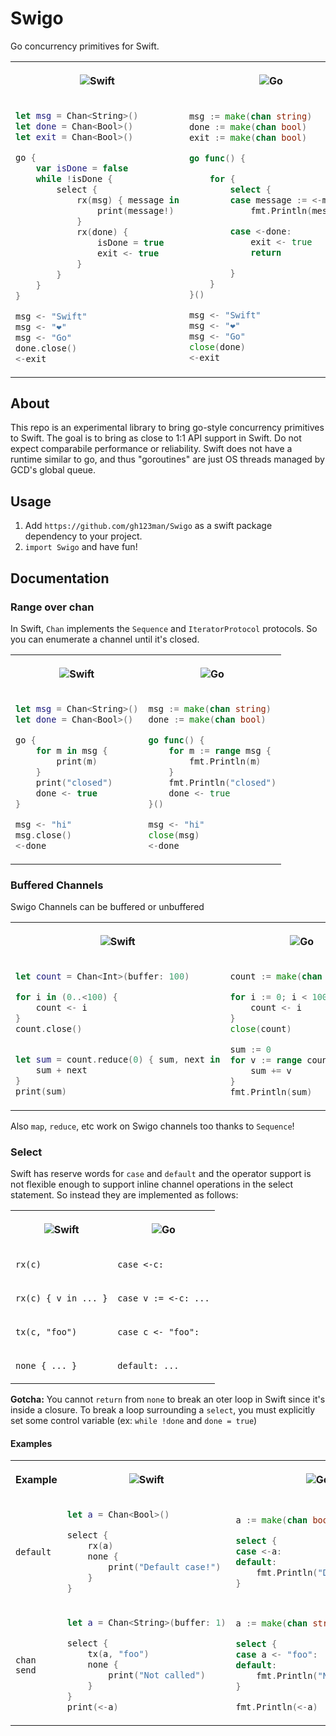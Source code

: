 # Swigo

Go concurrency primitives for Swift. 

<table>
<tr><th> 

![Swift](https://skillicons.dev/icons?i=swift)</th>
<th>
 
 ![Go](https://skillicons.dev/icons?i=go)</th>
</tr>
<tr><td> 

```swift
let msg = Chan<String>()
let done = Chan<Bool>()
let exit = Chan<Bool>()

go {
    var isDone = false
    while !isDone {
        select {
            rx(msg) { message in
                print(message!)
            }
            rx(done) {
                isDone = true
                exit <- true
            }
        }
    }
}

msg <- "Swift"
msg <- "❤️"
msg <- "Go"
done.close()
<-exit
```
</td><td>


```go
msg := make(chan string)
done := make(chan bool)
exit := make(chan bool)

go func() {

    for {
        select {
        case message := <-msg:
            fmt.Println(message)

        case <-done:
            exit <- true
            return

        }
    }
}()

msg <- "Swift"
msg <- "❤️"
msg <- "Go"
close(done)
<-exit
```
</td></tr>
</table>

## About

This repo is an experimental library to bring go-style concurrency primitives to Swift. The goal is to bring as close to 1:1 API support in Swift. Do not expect comparabile performance or reliability. Swift does not have a runtime similar to go, and thus "goroutines" are just OS threads managed by GCD's global queue. 

## Usage

1. Add `https://github.com/gh123man/Swigo` as a swift package dependency to your project. 
2. `import Swigo` and have fun!

## Documentation 

### Range over chan

In Swift, `Chan` implements the `Sequence` and `IteratorProtocol` protocols. So you can enumerate a channel until it's closed. 


<table>
<tr><th> 

![Swift](https://skillicons.dev/icons?i=swift)</th>
<th>
 
 ![Go](https://skillicons.dev/icons?i=go)</th>
</tr>
<tr style="vertical-align: top;"><td> 

```swift
let msg = Chan<String>()
let done = Chan<Bool>()

go {
    for m in msg {
        print(m)
    }
    print("closed")
    done <- true
}

msg <- "hi"
msg.close()
<-done
```
</td><td>


```go
msg := make(chan string)
done := make(chan bool)

go func() {
    for m := range msg {
        fmt.Println(m)
    }
    fmt.Println("closed")
    done <- true
}()

msg <- "hi"
close(msg)
<-done
```
</td></tr>
</table>

### Buffered Channels

Swigo Channels can be buffered or unbuffered


<table>
<tr><th> 

![Swift](https://skillicons.dev/icons?i=swift)</th>
<th>
 
 ![Go](https://skillicons.dev/icons?i=go)</th>
</tr>
<tr style="vertical-align: top;"><td> 

```swift
let count = Chan<Int>(buffer: 100)

for i in (0..<100) {
    count <- i
}
count.close()


let sum = count.reduce(0) { sum, next in
    sum + next
}
print(sum)
```
</td><td>


```go
count := make(chan int, 100)

for i := 0; i < 100; i++ {
    count <- i
}
close(count)

sum := 0
for v := range count {
    sum += v
}
fmt.Println(sum)
```
</td></tr>
</table>

Also `map`, `reduce`, etc work on Swigo channels too thanks to `Sequence`!


### Select 

Swift has reserve words for `case` and `default` and the operator support is not flexible enough to support inline channel operations in the select statement. So instead they are implemented as follows: 

<table>
<tr><th> 

![Swift](https://skillicons.dev/icons?i=swift)</th>
<th>
 
 ![Go](https://skillicons.dev/icons?i=go)</th>
</tr>

<tr style="vertical-align: top;">
<td> 

`rx(c)`
</td><td>

`case <-c:`
</td>
</tr>

<tr>
<td> 

`rx(c) { v in ... }`
</td><td>

`case v := <-c: ...`
</td>
</tr>

<tr>
<td> 

`tx(c, "foo")`
</td><td>

`case c <- "foo":`
</td>
</tr>

<tr>
<td> 

`none { ... }`
</td><td>

`default: ...`
</td>
</tr>

</table>

**Gotcha:** You cannot `return` from `none` to break an oter loop in Swift since it's inside a closure. To break a loop surrounding a `select`, you must explicitly set some control variable (ex: `while !done` and `done = true`)

#### Examples

<table>
<tr>
<th> 
Example
<th> 

![Swift](https://skillicons.dev/icons?i=swift)
</th>
<th>
 
 ![Go](https://skillicons.dev/icons?i=go)
</th>
</tr>

<tr>
<td> 

`default`
</td>
<td> 

```swift
let a = Chan<Bool>()

select {
    rx(a)
    none {
        print("Default case!")
    }
}
```
</td><td>


```go
a := make(chan bool)

select {
case <-a:
default:
    fmt.Println("Default case!")
}

```
</td></tr>

<tr>
<td> 

`chan send`
</td>
<td> 

```swift
let a = Chan<String>(buffer: 1)

select {
    tx(a, "foo")
    none {
        print("Not called")
    }
}
print(<-a)

```
</td><td>


```go
a := make(chan string, 1)

select {
case a <- "foo":
default:
    fmt.Println("Not called")
}

fmt.Println(<-a)

```
</td></tr>
</table>